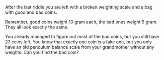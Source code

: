 After the last riddle you are left with a broken weighting scale and a bag with good and bad coins. 

Remember, good coins weight 10 gram each, the bad ones weight 9 gram. They all look exactly the same.

You already managed to figure out most of the bad coins, but you still have 27 coins left. You know that exactly one coin is a fake one, but you only have an old pendulum balance scale from your grandmother without any weights. Can you find the bad coin?

